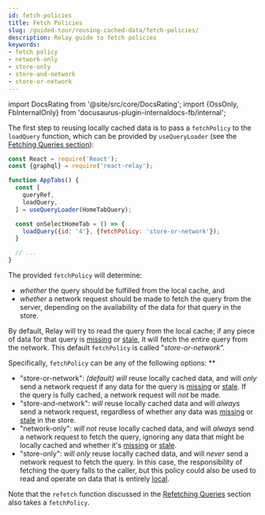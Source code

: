 ```yaml
---
id: fetch-policies
title: Fetch Policies
slug: /guided-tour/reusing-cached-data/fetch-policies/
description: Relay guide to fetch policies
keywords:
- fetch policy
- network-only
- store-only
- store-and-network
- store-or-network
---
```


import DocsRating from '@site/src/core/DocsRating';
import {OssOnly, FbInternalOnly} from 'docusaurus-plugin-internaldocs-fb/internal';

The first step to reusing locally cached data is to pass a `fetchPolicy` to the `loadQuery` function, which can be provided by `useQueryLoader` (see the [Fetching Queries section](../../rendering/queries/)):

```js
const React = require('React');
const {graphql} = require('react-relay');

function AppTabs() {
  const [
    queryRef,
    loadQuery,
  ] = useQueryLoader(HomeTabQuery);

  const onSelectHomeTab = () => {
    loadQuery({id: '4'}, {fetchPolicy: 'store-or-network'});
  }

  // ...
}
```

The provided `fetchPolicy` will determine:

* *whether* the query should be fulfilled from the local cache, and
* *whether* a network request should be made to fetch the query from the server, depending on the availability of the data for that query in the store.


By default, Relay will try to read the query from the local cache; if any piece of data for that query is [missing](../presence-of-data/) or [stale](../staleness-of-data/), it will fetch the entire query from the network. This default `fetchPolicy` is called "*store-or-network".*

Specifically, `fetchPolicy` can be any of the following options: **

* "store-or-network": *(default)* *will* reuse locally cached data, and will *only* send a network request if any data for the query is [missing](../presence-of-data/) or [stale](../staleness-of-data/). If the query is fully cached, a network request will *not* be made.
* "store-and-network": *will* reuse locally cached data and will *always* send a network request, regardless of whether any data was [missing](../presence-of-data/) or [stale](../staleness-of-data/) in the store.
* "network-only": *will* *not* reuse locally cached data, and will *always* send a network request to fetch the query, ignoring any data that might be locally cached and whether it's [missing](../presence-of-data/) or [stale](../staleness-of-data/).
* "store-only": *will* *only* reuse locally cached data, and will *never* send a network request to fetch the query. In this case, the responsibility of fetching the query falls to the caller, but this policy could also be used to read and operate on data that is entirely [local](../../updating-data/local-data-updates/).


Note that the `refetch` function discussed in the [Refetching Queries](../refetching/refetching-queries-with-different-data.md) section also takes a `fetchPolicy`.


<DocsRating />
